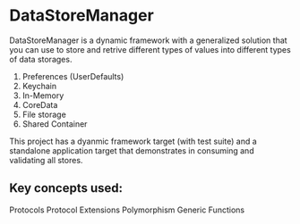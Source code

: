 # DataStoreManager
DataStoreManager is a dynamic framework with a generalized solution that you can use to store and retrive different types of values into different types of data storages. 

1. Preferences (UserDefaults)
2. Keychain
3. In-Memory
4. CoreData
5. File storage
6. Shared Container

This project has a dyanmic framework target (with test suite) and a standalone application target that demonstrates in consuming and validating all stores. 

Key concepts used: 
------------------
Protocols
Protocol Extensions
Polymorphism
Generic Functions
